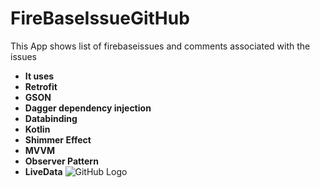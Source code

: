 # FireBaseIssueGitHub
This App shows list of firebaseissues and comments associated with the issues
* **It uses** 
* **Retrofit**
* **GSON**
* **Dagger dependency injection**
* **Databinding**
* **Kotlin**
* **Shimmer Effect**
* **MVVM**
* **Observer Pattern**
* **LiveData**
![GitHub Logo](/admin/doenloads/a1.jpg)
